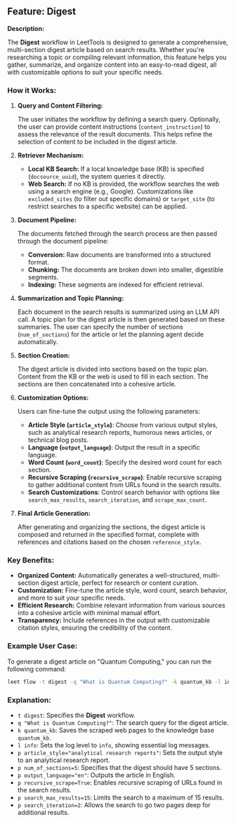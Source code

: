## **Feature: Digest**

**Description:**

The **Digest** workflow in LeetTools is designed to generate a comprehensive, multi-section digest article based on search results. Whether you're researching a topic or compiling relevant information, this feature helps you gather, summarize, and organize content into an easy-to-read digest, all with customizable options to suit your specific needs.

### **How it Works:**

1. **Query and Content Filtering:**

   The user initiates the workflow by defining a search query. Optionally, the user can provide content instructions (`content_instruction`) to assess the relevance of the result documents. This helps refine the selection of content to be included in the digest article.

2. **Retriever Mechanism:**

   - **Local KB Search:** If a local knowledge base (KB) is specified (`docsource_uuid`), the system queries it directly.
   - **Web Search:** If no KB is provided, the workflow searches the web using a search engine (e.g., Google). Customizations like `excluded_sites` (to filter out specific domains) or `target_site` (to restrict searches to a specific website) can be applied.

3. **Document Pipeline:**

   The documents fetched through the search process are then passed through the document pipeline:

   - **Conversion:** Raw documents are transformed into a structured format.
   - **Chunking:** The documents are broken down into smaller, digestible segments.
   - **Indexing:** These segments are indexed for efficient retrieval.

4. **Summarization and Topic Planning:**

   Each document in the search results is summarized using an LLM API call. A topic plan for the digest article is then generated based on these summaries. The user can specify the number of sections (`num_of_sections`) for the article or let the planning agent decide automatically.

5. **Section Creation:**

   The digest article is divided into sections based on the topic plan. Content from the KB or the web is used to fill in each section. The sections are then concatenated into a cohesive article.

6. **Customization Options:**

   Users can fine-tune the output using the following parameters:

   - **Article Style (`article_style`)**: Choose from various output styles, such as analytical research reports, humorous news articles, or technical blog posts.
   - **Language (`output_language`)**: Output the result in a specific language.
   - **Word Count (`word_count`)**: Specify the desired word count for each section.
   - **Recursive Scraping (`recursive_scrape`)**: Enable recursive scraping to gather additional content from URLs found in the search results.
   - **Search Customizations**: Control search behavior with options like `search_max_results`, `search_iteration`, and `scrape_max_count`.

7. **Final Article Generation:**

   After generating and organizing the sections, the digest article is composed and returned in the specified format, complete with references and citations based on the chosen `reference_style`.

### **Key Benefits:**

- **Organized Content:** Automatically generates a well-structured, multi-section digest article, perfect for research or content curation.
- **Customization:** Fine-tune the article style, word count, search behavior, and more to suit your specific needs.
- **Efficient Research:** Combine relevant information from various sources into a cohesive article with minimal manual effort.
- **Transparency:** Include references in the output with customizable citation styles, ensuring the credibility of the content.

### **Example User Case:**

To generate a digest article on "Quantum Computing," you can run the following command:

```bash
leet flow -t digest -q "What is Quantum Computing?" -k quantum_kb -l info -p article_style="analytical research reports" -p num_of_sections=5 -p output_language="en" -p recursive_scrape=True -p search_max_results=15 -p search_iteration=2
```

### **Explanation:**

- `t digest`: Specifies the **Digest** workflow.
- `q "What is Quantum Computing?"`: The search query for the digest article.
- `k quantum_kb`: Saves the scraped web pages to the knowledge base `quantum_kb`.
- `l info`: Sets the log level to `info`, showing essential log messages.
- `p article_style="analytical research reports"`: Sets the output style to an analytical research report.
- `p num_of_sections=5`: Specifies that the digest should have 5 sections.
- `p output_language="en"`: Outputs the article in English.
- `p recursive_scrape=True`: Enables recursive scraping of URLs found in the search results.
- `p search_max_results=15`: Limits the search to a maximum of 15 results.
- `p search_iteration=2`: Allows the search to go two pages deep for additional results.